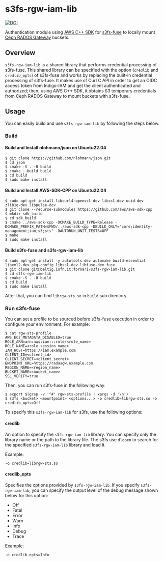 # s3fs-rgw-iam-lib
[![DOI](https://zenodo.org/badge/686307787.svg)](https://zenodo.org/badge/latestdoi/686307787)

Authentication module using [AWS C++ SDK](https://github.com/aws/aws-sdk-cpp) for [s3fs-fuse](https://github.com/s3fs-fuse/s3fs-fuse/) to locally mount [Ceph RADOS Gateway](https://docs.ceph.com/en/latest/radosgw/index.html) buckets.

## Overview
`s3fs-rgw-iam-lib` is a shared library that performs credential processing of s3fs-fuse.
This shared library can be specified with the option (`credlib` and `credlib_opts`) of s3fs-fuse and works by replacing the built-in credential processing of s3fs-fuse.
It makes use of Curl C API in order to get an OIDC access token from Indigo-IAM and get the client authenticated and authorized; then, using AWS C++ SDK, it obtains S3 temporary credentials from Ceph RADOS Gateway to mount buckets with s3fs-fuse. 

## Usage
You can easily build and use `s3fs-rgw-iam-lib` by following the steps below.

### Build

#### Build and Install nlohmann/json on Ubuntu22.04
```
$ git clone https://github.com/nlohmann/json.git
$ cd json
$ cmake -S . -B build
$ cmake --build build
$ cd build
$ sudo make install
```

#### Build and Install AWS-SDK-CPP on Ubuntu22.04
```
$ sudo apt-get install libcurl4-openssl-dev libssl-dev uuid-dev zlib1g-dev libpulse-dev
$ git clone --recurse-submodules https://github.com/aws/aws-sdk-cpp
$ mkdir sdk_build
$ cd sdk_build
$ cmake ../aws-sdk-cpp -DCMAKE_BUILD_TYPE=Release -DCMAKE_PREFIX_PATH=$PWD/../aws-sdk-cpp -DBUILD_ONLY="core;identity-management;iam;s3;sts" -DAUTORUN_UNIT_TESTS=OFF 
$ make
$ sudo make install
```

#### Build s3fs-fuse and s3fs-rgw-iam-lib
```
$ sudo apt-get install -y autotools-dev automake build-essential libxml2-dev pkg-config libssl-dev libfuse-dev fuse
$ git clone git@baltig.infn.it:fornari/s3fs-rgw-iam-lib.git
$ cd s3fs-rgw-iam-lib
$ cmake -S . -B build
$ cd build
$ sudo make install
```
After that, you can find `librgw-sts.so` in `build` sub directory.

### Run s3fs-fuse
You can set a profile to be sourced before s3fs-fuse execution in order to configure your environment.
For example:
```
$ cat rgw-sts-profile
AWS_EC2_METADATA_DISABLED=true
ROLE_ARN=arn:aws:iam:::role/<role_name>
ROLE_NAME=<role_session_name>
IAM_HOST=https://iam.example.com
CLIENT_ID=<client_id>
CLIENT_SECRET=<client_secret>
ENDPOINT_URL=https://radosgw.example.com
REGION_NAME=<region_name>
BUCKET_NAME=<bucket_name>
SSL_VERIFY=true
```
Then, you can run s3fs-fuse in the following way:
```
$ export $(grep -v '^#' rgw-sts-profile | xargs -d '\n')
$ s3fs <bucket> <mountpoint> <options...> -o credlib=librgw-sts.so -o credlib_opts=Off
```
To specify this `s3fs-rgw-iam-lib` for s3fs, use the following options:

#### credlib
An option to specify the `s3fs-rgw-iam-lib` library.
You can specify only the library name or the path to the library file.
The s3fs use `dlopen` to search for the specified `s3fs-rgw-iam-lib` library and load it.

Example:
```
-o credlib=librgw-sts.so
```

#### credlib_opts
Specifies the options provided by `s3fs-rgw-iam-lib`.
If you specify `s3fs-rgw-iam-lib`, you can specify the output level of the debug message shown below for this option:
- Off
- Fatal
- Error
- Warn
- Info
- Debug
- Trace

Example:
```
-o credlib_opts=Info
```
